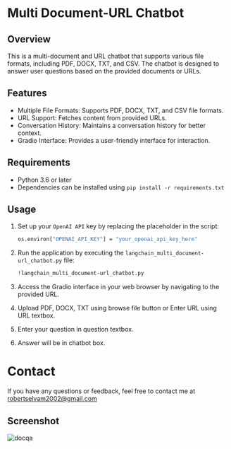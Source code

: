 
# Multi Document-URL Chatbot

## Overview

This is a multi-document and URL chatbot that supports various file formats, including PDF, DOCX, TXT, and CSV. The chatbot is designed to answer user questions based on the provided documents or URLs.

## Features

- Multiple File Formats: Supports PDF, DOCX, TXT, and CSV file formats.
- URL Support: Fetches content from provided URLs.
- Conversation History: Maintains a conversation history for better context.
- Gradio Interface: Provides a user-friendly interface for interaction.

## Requirements

- Python 3.6 or later
- Dependencies can be installed using `pip install -r requirements.txt`

## Usage

1. Set up your `OpenAI API` key by replacing the placeholder in the script:

   ```bash
   os.environ["OPENAI_API_KEY"] = "your_openai_api_key_here"

2. Run the application by executing the `langchain_multi_document-url_chatbot.py` file:

   ```bash
   !langchain_multi_document-url_chatbot.py

3. Access the Gradio interface in your web browser by navigating to the provided URL.

3. Upload PDF, DOCX, TXT using browse file button or Enter URL using URL textbox. 

4. Enter your question in question textbox.

5. Answer will be in chatbot box.

# Contact
If you have any questions or feedback, feel free to contact me at robertselvam2002@gmail.com

## Screenshot
![docqa]()
